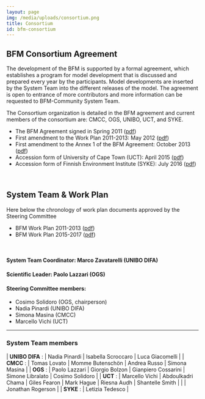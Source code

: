 ```yaml
---
layout: page
img: /media/uploads/consortium.png
title: Consortium
id: bfm-consortium
---
```


## BFM Consortium Agreement

The development of the BFM is supported by a formal agreement, which establishes a program for model development that is discussed and prepared every year by the participants. Model developments are inserted by the System Team into the different releases of the model. The agreement is open to entrance of more contributors and more information can be requested to BFM-Community System Team.

The Consortium organization is detailed in the BFM agreement and current members of the consortium are: CMCC, OGS, UNIBO, UCT, and SYKE.

 - The BFM Agreement signed in Spring 2011 ([pdf](../files/BFM_AGREEMENT_2011.pdf))
 - First amendment to the Work Plan 2011-2013: May 2012 ([pdf](../files/BFM_WorkPlan_amendment_2012.pdf))
 - First amendment to the Annex 1 of the BFM Agreement: October 2013 ([pdf](../files/BFM_Agreement_Amendment_2013.pdf))
 - Accession form of University of Cape Town (UCT): April 2015 ([pdf](../files/BFM_Annex_5_Accession_UCT.pdf))
 - Accession form of Finnish Environment Institute (SYKE): July 2016 ([pdf](../files/BFM_Annex_5_Accession_SYKE.pdf))

<br/>

## System Team & Work Plan

Here below the chronology of work plan documents approved by the Steering Committee

 - BFM Work Plan 2011-2013 ([pdf](../files/BFM_agreement_annexes.pdf))
 - BFM Work Plan 2015-2017 ([pdf](../files/BFM_WorkPlan_2015_2017.pdf))

<br/>

#### System Team Coordinator: Marco Zavatarelli (UNIBO DIFA)

#### Scientific Leader: Paolo Lazzari (OGS)

#### Steering Committee members:

- Cosimo Solidoro (OGS, chairperson)
- Nadia Pinardi (UNIBO DIFA)
- Simona Masina (CMCC)
- Marcello Vichi (UCT)

---

### System Team members

|
__UNIBO DIFA__ :  | Nadia Pinardi | Isabella Scroccaro | Luca Giacomelli |
|
__CMCC__       :  | Tomas Lovato | Momme Butenschön | Andrea Russo | Simona Masina |
|
__OGS__        :  | Paolo Lazzari | Giorgio Bolzon | Gianpiero Cossarini | Simone Libralato | Cosimo Solidoro |
|
__UCT__        :  | Marcello Vichi | Abdoulkadri Chama | Giles Fearon | Mark Hague | Riesna Audh | Shantelle Smith |
|                 | Jonathan Rogerson |
|
__SYKE__       :  | Letizia Tedesco |
